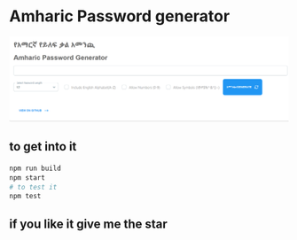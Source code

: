 # Amharic Password generator

![Amharic password generator](public/Capture.PNG)

## to get into it
```bash
npm run build
npm start
# to test it
npm test

```
## if you like it give me the star
